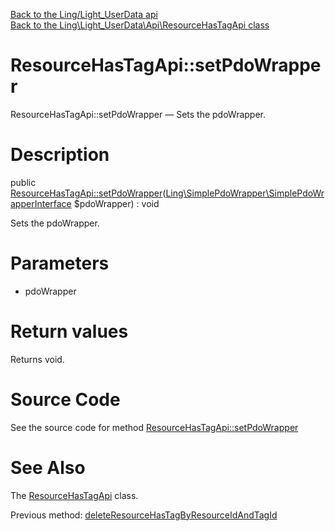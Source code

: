 [Back to the Ling/Light_UserData api](https://github.com/lingtalfi/Light_UserData/blob/master/doc/api/Ling/Light_UserData.md)<br>
[Back to the Ling\Light_UserData\Api\ResourceHasTagApi class](https://github.com/lingtalfi/Light_UserData/blob/master/doc/api/Ling/Light_UserData/Api/ResourceHasTagApi.md)


ResourceHasTagApi::setPdoWrapper
================



ResourceHasTagApi::setPdoWrapper — Sets the pdoWrapper.




Description
================


public [ResourceHasTagApi::setPdoWrapper](https://github.com/lingtalfi/Light_UserData/blob/master/doc/api/Ling/Light_UserData/Api/ResourceHasTagApi/setPdoWrapper.md)([Ling\SimplePdoWrapper\SimplePdoWrapperInterface](https://github.com/lingtalfi/SimplePdoWrapper/blob/master/doc/api/Ling/SimplePdoWrapper/SimplePdoWrapperInterface.md) $pdoWrapper) : void




Sets the pdoWrapper.




Parameters
================


- pdoWrapper

    


Return values
================

Returns void.








Source Code
===========
See the source code for method [ResourceHasTagApi::setPdoWrapper](https://github.com/lingtalfi/Light_UserData/blob/master/Api/ResourceHasTagApi.php#L134-L137)


See Also
================

The [ResourceHasTagApi](https://github.com/lingtalfi/Light_UserData/blob/master/doc/api/Ling/Light_UserData/Api/ResourceHasTagApi.md) class.

Previous method: [deleteResourceHasTagByResourceIdAndTagId](https://github.com/lingtalfi/Light_UserData/blob/master/doc/api/Ling/Light_UserData/Api/ResourceHasTagApi/deleteResourceHasTagByResourceIdAndTagId.md)<br>

